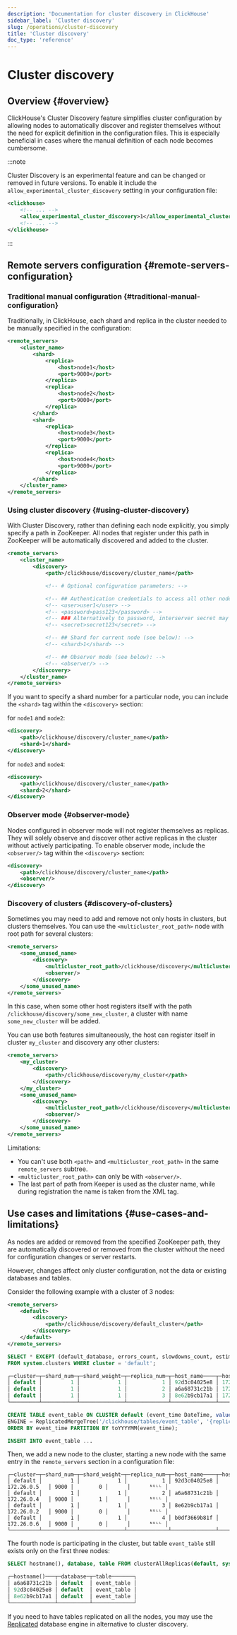 ```yaml
---
description: 'Documentation for cluster discovery in ClickHouse'
sidebar_label: 'Cluster discovery'
slug: /operations/cluster-discovery
title: 'Cluster discovery'
doc_type: 'reference'
---
```


# Cluster discovery

## Overview {#overview}

ClickHouse's Cluster Discovery feature simplifies cluster configuration by allowing nodes to automatically discover and register themselves without the need for explicit definition in the configuration files. This is especially beneficial in cases where the manual definition of each node becomes cumbersome.

:::note

Cluster Discovery is an experimental feature and can be changed or removed in future versions.
To enable it include the `allow_experimental_cluster_discovery` setting in your configuration file:

```xml
<clickhouse>
    <!-- ... -->
    <allow_experimental_cluster_discovery>1</allow_experimental_cluster_discovery>
    <!-- ... -->
</clickhouse>
```
:::

## Remote servers configuration {#remote-servers-configuration}

### Traditional manual configuration {#traditional-manual-configuration}

Traditionally, in ClickHouse, each shard and replica in the cluster needed to be manually specified in the configuration:

```xml
<remote_servers>
    <cluster_name>
        <shard>
            <replica>
                <host>node1</host>
                <port>9000</port>
            </replica>
            <replica>
                <host>node2</host>
                <port>9000</port>
            </replica>
        </shard>
        <shard>
            <replica>
                <host>node3</host>
                <port>9000</port>
            </replica>
            <replica>
                <host>node4</host>
                <port>9000</port>
            </replica>
        </shard>
    </cluster_name>
</remote_servers>

```

### Using cluster discovery {#using-cluster-discovery}

With Cluster Discovery, rather than defining each node explicitly, you simply specify a path in ZooKeeper. All nodes that register under this path in ZooKeeper will be automatically discovered and added to the cluster.

```xml
<remote_servers>
    <cluster_name>
        <discovery>
            <path>/clickhouse/discovery/cluster_name</path>

            <!-- # Optional configuration parameters: -->

            <!-- ## Authentication credentials to access all other nodes in cluster: -->
            <!-- <user>user1</user> -->
            <!-- <password>pass123</password> -->
            <!-- ### Alternatively to password, interserver secret may be used: -->
            <!-- <secret>secret123</secret> -->

            <!-- ## Shard for current node (see below): -->
            <!-- <shard>1</shard> -->

            <!-- ## Observer mode (see below): -->
            <!-- <observer/> -->
        </discovery>
    </cluster_name>
</remote_servers>
```

If you want to specify a shard number for a particular node, you can include the `<shard>` tag within the `<discovery>` section:

for `node1` and `node2`:

```xml
<discovery>
    <path>/clickhouse/discovery/cluster_name</path>
    <shard>1</shard>
</discovery>
```

for `node3` and `node4`:

```xml
<discovery>
    <path>/clickhouse/discovery/cluster_name</path>
    <shard>2</shard>
</discovery>
```

### Observer mode {#observer-mode}

Nodes configured in observer mode will not register themselves as replicas.
They will solely observe and discover other active replicas in the cluster without actively participating.
To enable observer mode, include the `<observer/>` tag within the `<discovery>` section:

```xml
<discovery>
    <path>/clickhouse/discovery/cluster_name</path>
    <observer/>
</discovery>
```

### Discovery of clusters {#discovery-of-clusters}

Sometimes you may need to add and remove not only hosts in clusters, but clusters themselves. You can use the `<multicluster_root_path>` node with root path for several clusters:

```xml
<remote_servers>
    <some_unused_name>
        <discovery>
            <multicluster_root_path>/clickhouse/discovery</multicluster_root_path>
            <observer/>
        </discovery>
    </some_unused_name>
</remote_servers>
```

In this case, when some other host registers itself with the path `/clickhouse/discovery/some_new_cluster`, a cluster with name `some_new_cluster` will be added.

You can use both features simultaneously, the host can register itself in cluster `my_cluster` and discovery any other clusters:

```xml
<remote_servers>
    <my_cluster>
        <discovery>
            <path>/clickhouse/discovery/my_cluster</path>
        </discovery>
    </my_cluster>
    <some_unused_name>
        <discovery>
            <multicluster_root_path>/clickhouse/discovery</multicluster_root_path>
            <observer/>
        </discovery>
    </some_unused_name>
</remote_servers>
```

Limitations:
- You can't use both `<path>` and `<multicluster_root_path>` in the same `remote_servers` subtree.
- `<multicluster_root_path>` can only be with `<observer/>`.
- The last part of path from Keeper is used as the cluster name, while during registration the name is taken from the XML tag.

## Use cases and limitations {#use-cases-and-limitations}

As nodes are added or removed from the specified ZooKeeper path, they are automatically discovered or removed from the cluster without the need for configuration changes or server restarts.

However, changes affect only cluster configuration, not the data or existing databases and tables.

Consider the following example with a cluster of 3 nodes:

```xml
<remote_servers>
    <default>
        <discovery>
            <path>/clickhouse/discovery/default_cluster</path>
        </discovery>
    </default>
</remote_servers>
```

```sql
SELECT * EXCEPT (default_database, errors_count, slowdowns_count, estimated_recovery_time, database_shard_name, database_replica_name)
FROM system.clusters WHERE cluster = 'default';

┌─cluster─┬─shard_num─┬─shard_weight─┬─replica_num─┬─host_name────┬─host_address─┬─port─┬─is_local─┬─user─┬─is_active─┐
│ default │         1 │            1 │           1 │ 92d3c04025e8 │ 172.26.0.5   │ 9000 │        0 │      │      ᴺᵁᴸᴸ │
│ default │         1 │            1 │           2 │ a6a68731c21b │ 172.26.0.4   │ 9000 │        1 │      │      ᴺᵁᴸᴸ │
│ default │         1 │            1 │           3 │ 8e62b9cb17a1 │ 172.26.0.2   │ 9000 │        0 │      │      ᴺᵁᴸᴸ │
└─────────┴───────────┴──────────────┴─────────────┴──────────────┴──────────────┴──────┴──────────┴──────┴───────────┘
```

```sql
CREATE TABLE event_table ON CLUSTER default (event_time DateTime, value String)
ENGINE = ReplicatedMergeTree('/clickhouse/tables/event_table', '{replica}')
ORDER BY event_time PARTITION BY toYYYYMM(event_time);

INSERT INTO event_table ...
```

Then, we add a new node to the cluster, starting a new node with the same entry in the `remote_servers` section in a configuration file:

```response
┌─cluster─┬─shard_num─┬─shard_weight─┬─replica_num─┬─host_name────┬─host_address─┬─port─┬─is_local─┬─user─┬─is_active─┐
│ default │         1 │            1 │           1 │ 92d3c04025e8 │ 172.26.0.5   │ 9000 │        0 │      │      ᴺᵁᴸᴸ │
│ default │         1 │            1 │           2 │ a6a68731c21b │ 172.26.0.4   │ 9000 │        1 │      │      ᴺᵁᴸᴸ │
│ default │         1 │            1 │           3 │ 8e62b9cb17a1 │ 172.26.0.2   │ 9000 │        0 │      │      ᴺᵁᴸᴸ │
│ default │         1 │            1 │           4 │ b0df3669b81f │ 172.26.0.6   │ 9000 │        0 │      │      ᴺᵁᴸᴸ │
└─────────┴───────────┴──────────────┴─────────────┴──────────────┴──────────────┴──────┴──────────┴──────┴───────────┘
```

The fourth node is participating in the cluster, but table `event_table` still exists only on the first three nodes:

```sql
SELECT hostname(), database, table FROM clusterAllReplicas(default, system.tables) WHERE table = 'event_table' FORMAT PrettyCompactMonoBlock

┌─hostname()───┬─database─┬─table───────┐
│ a6a68731c21b │ default  │ event_table │
│ 92d3c04025e8 │ default  │ event_table │
│ 8e62b9cb17a1 │ default  │ event_table │
└──────────────┴──────────┴─────────────┘
```

If you need to have tables replicated on all the nodes, you may use the [Replicated](../engines/database-engines/replicated.md) database engine in alternative to cluster discovery.
